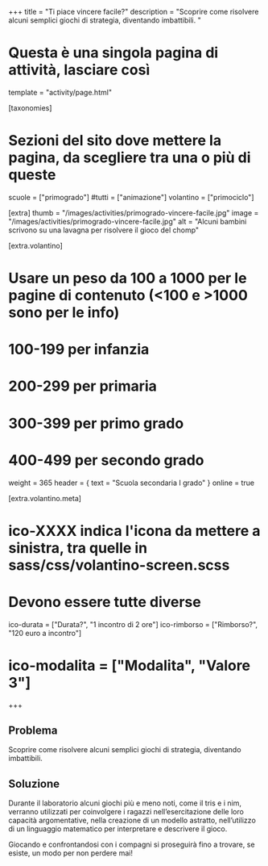 +++
title = "Ti piace vincere facile?"
description = "Scoprire come risolvere alcuni semplici giochi di strategia, diventando imbattibili.  "

# Questa è una singola pagina di attività, lasciare così
template = "activity/page.html"

[taxonomies]
# Sezioni del sito dove mettere la pagina, da scegliere tra una o più di queste
scuole = ["primogrado"]
#tutti = ["animazione"]
volantino = ["primociclo"]

[extra]
thumb = "/images/activities/primogrado-vincere-facile.jpg"
image = "/images/activities/primogrado-vincere-facile.jpg"
alt = "Alcuni bambini scrivono su una lavagna per risolvere il gioco del chomp"

[extra.volantino]
# Usare un peso da 100 a 1000 per le pagine di contenuto (<100 e >1000 sono per le info)
# 100-199 per infanzia
# 200-299 per primaria
# 300-399 per primo grado
# 400-499 per secondo grado
weight = 365
header = { text = "Scuola secondaria I grado" }
online = true

[extra.volantino.meta]
# ico-XXXX indica l'icona da mettere a sinistra, tra quelle in sass/css/volantino-screen.scss
# Devono essere tutte diverse 
ico-durata = ["Durata?", "1 incontro di 2 ore"]
ico-rimborso = ["Rimborso?", "120 euro a incontro"]
# ico-modalita = ["Modalita", "Valore 3"]
+++

<h2 class="ico ico-primogrado-problema">Problema</h2>

Scoprire come risolvere alcuni semplici giochi di strategia, diventando imbattibili.  

<h2 class="ico ico-primogrado-soluzione">Soluzione</h2>

Durante il laboratorio alcuni giochi più e meno noti, come il tris e i nim, verranno utilizzati per coinvolgere i ragazzi nell’esercitazione delle loro capacità argomentative, nella creazione di un modello astratto, nell’utilizzo di un linguaggio matematico per interpretare e descrivere il gioco. 

Giocando e confrontandosi con i compagni si proseguirà fino a trovare, se esiste, un modo per non perdere mai! 
